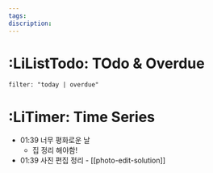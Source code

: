 ```yaml
---
tags: 
discription:
---
```


# :LiListTodo: TOdo & Overdue
```todoist
filter: "today | overdue"
```
# :LiTimer: Time Series
- 01:39 너무 평화로운 날
	- 집 정리 해야함!
- 01:39 사진 편집 정리 - [[photo-edit-solution]]